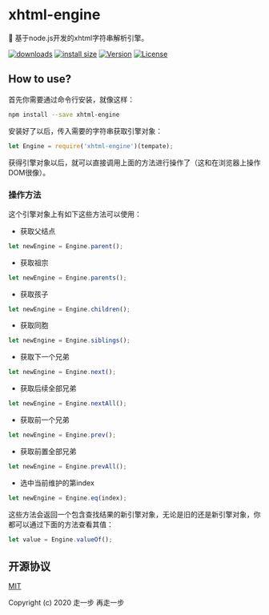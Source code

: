 # xhtml-engine
🌊 基于node.js开发的xhtml字符串解析引擎。

[![downloads](https://img.shields.io/npm/dm/xhtml-engine.svg)](https://yelloxing.github.io/npm-downloads?interval=7&packages=xhtml-engine)
[![install size](https://packagephobia.now.sh/badge?p=xhtml-engine)](https://packagephobia.now.sh/result?p=xhtml-engine)
[![Version](https://img.shields.io/npm/v/xhtml-engine.svg)](https://www.npmjs.com/package/xhtml-engine)
[![License](https://img.shields.io/npm/l/xhtml-engine.svg)](https://github.com/yelloxing/xhtml-engine/blob/master/LICENSE)

## How to use?

首先你需要通过命令行安装，就像这样：

```bash
npm install --save xhtml-engine
```

安装好了以后，传入需要的字符串获取引擎对象：

```js
let Engine = require('xhtml-engine')(tempate);
```

获得引擎对象以后，就可以直接调用上面的方法进行操作了（这和在浏览器上操作DOM很像）。

### 操作方法

这个引擎对象上有如下这些方法可以使用：

- 获取父结点
```js
let newEngine = Engine.parent();
```
- 获取祖宗
```js
let newEngine = Engine.parents();
```
- 获取孩子
```js
let newEngine = Engine.children();
```
- 获取同胞
```js
let newEngine = Engine.siblings();
```
- 获取下一个兄弟
```js
let newEngine = Engine.next();
```
- 获取后续全部兄弟
```js
let newEngine = Engine.nextAll();
```
- 获取前一个兄弟
```js
let newEngine = Engine.prev();
```
- 获取前置全部兄弟
```js
let newEngine = Engine.prevAll();
```

- 选中当前维护的第index
```js
let newEngine = Engine.eq(index);
```

这些方法会返回一个包含查找结果的新引擎对象，无论是旧的还是新引擎对象，你都可以通过下面的方法查看其值：

```js
let value = Engine.valueOf();
```

## 开源协议

[MIT](https://github.com/yelloxing/xhtml-engine/blob/master/LICENSE)

Copyright (c) 2020 走一步 再走一步